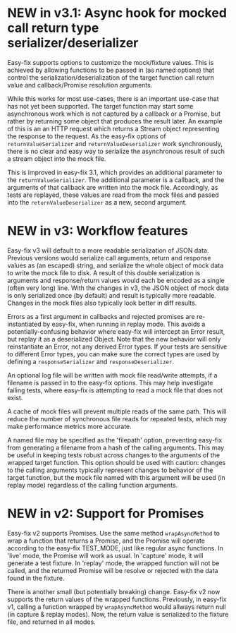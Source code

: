 NEW in v3.1: Async hook for mocked call return type serializer/deserializer
===========================================================================
Easy-fix supports options to customize the mock/fixture values. This is achieved by allowing functions to be passed in (as named options) that control the serialization/deserialization of the target function call return value and callback/Promise resolution arguments.

While this works for most use-cases, there is an important use-case that has not yet been supported.  The target function may start some asynchronous work which is not captured by a callback or a Promise, but rather by returning some object that produces the result later.  An example of this is an an HTTP request which returns a Stream object representing the response to the request. As the easy-fix options of `returnValueSerializer` and `returnValueDeserializer` work synchronously, there is no clear and easy way to serialize the asynchronous result of such a stream object into the mock file.

This is improved in easy-fix 3.1, which provides an additional parameter to the `returnValueSerializer`.  The additional parameter is a callback, and the arguments of that callback are written into the mock file.  Accordingly, as tests are replayed, these values are read from the mock files and passed into the `returnValueDeserializer` as a new, second argument.


NEW in v3: Workflow features
============================

Easy-fix v3 will default to a more readable serialization of JSON data.  Previous versions would serialize call arguments, return and response values as (an escaped) string, and serialize the whole object of mock data to write the mock file to disk.  A result of this double serialization is arguments and response/return values would each be encoded as a single (often very long) line.  With the changes in v3, the JSON object of mock data is only serialized once (by default) and result is typically more readable.  Changes in the mock files also typically look better in diff results.

Errors as a first argument in callbacks and rejected promises are re-instantiated by easy-fix, when running in replay mode.  This avoids a potentially-confusing behavior where easy-fix will intercept an Error result, but replay it as a deserialized Object.  Note that the new behavior will only reinstantiate an Error, not any derived Error types.  If your tests are sensitive to different Error types, you can make sure the correct types are used by defining a `responseSerializer` and `responseDeserializer`.

An optional log file will be written with mock file read/write attempts, if a filename is passed in to the easy-fix options.  This may help investigate failing tests, where easy-fix is attempting to read a mock file that does not exist.

A cache of mock files will prevent multiple reads of the same path.  This will reduce the number of synchronous file reads for repeated tests, which may make performance metrics more accurate.

A named file may be specified as the 'filepath' option, preventing easy-fix from generating a filename from a hash of the calling arguments.  This may be useful in keeping tests robust across changes to the arguments of the wrapped target function.  This option should be used with caution: changes to the calling arguments typically represent changes to behavior of the target function, but the mock file named with this argument will be used (in replay mode) regardless of the calling function arguments.


NEW in v2: Support for Promises
===============================

Easy-fix v2 supports Promises.  Use the same method `wrapAsyncMethod` to wrap a function that returns a Promise, and the Promise will operate according to the easy-fix TEST_MODE, just like regular async functions.  In 'live' mode, the Promise will work as usual.  In 'capture' mode, it will generate a test fixture.  In 'replay' mode, the wrapped function will not be called, and the returned Promise will be resolve or rejected with the data found in the fixture.

There is another small (but potentially breaking) change.  Easy-fix v2 now supports the return values of the wrapped functions.  Previously, in easy-fix v1, calling a function wrapped by `wrapAsyncMethod` would allways return null (in capture & replay modes).  Now, the return value is serialized to the fixture file, and returned in all modes.
